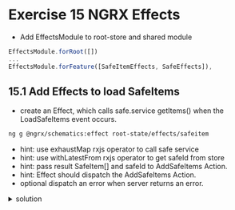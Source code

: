 # Exercise 15 NGRX Effects

- Add EffectsModule to root-store and shared module

```typescript
EffectsModule.forRoot([])
...
EffectsModule.forFeature([SafeItemEffects, SafeEffects]),
```

## 15.1 Add Effects to load SafeItems

- create an Effect, which calls safe.service getItems() when the LoadSafeItems event occurs.

```bash
ng g @ngrx/schematics:effect root-state/effects/safeitem
```

- hint: use exhaustMap rxjs operator to call safe service
- hint: use withLatestFrom rxjs operator to get safeId from store
- hint: pass result SafeItem[] and safeId to AddSafeItems Action.
- hint: Effect should dispatch the AddSafeItems Action.
- optional dispatch an error when server returns an error.

<details><summary>solution </summary>

```typescript
import { selectSafeById } from "~shared/store/safe/selectors/safe-list.selector";
import { Injectable } from "@angular/core";
import { Actions, Effect, ofType } from "@ngrx/effects";
// There are multiple options how to import actions
// import { SafeItemActionTypes, LoadSafeItems, AddSafeItems } from '../actions/safe-item.actions';
import * as fromSafeItem from "../actions/safe-item.actions";
import {
  exhaustMap,
  catchError,
  map,
  withLatestFrom,
  filter,
  delay
} from "rxjs/operators";
import { SafeService } from "~core/services";
import { SafeItem, Safe } from "~core/model";
import { of } from "rxjs";
import { Store, select } from "@ngrx/store";
import { State } from "app/root-store/state";

@Injectable()
export class SafeitemEffects {
  constructor(
    private actions$: Actions,
    private safeService: SafeService,
    private store: Store<State>
  ) {}

  @Effect()
  loadItems$ = this.actions$.pipe(
    ofType(fromSafeItem.SafeItemActionTypes.LoadSafeItems),
    filter(
      (action: fromSafeItem.LoadSafeItems) =>
        !!action.payload && !!action.payload.safeId
    ),
    exhaustMap((action: fromSafeItem.LoadSafeItems) =>
      this.safeService.getItems(action.payload.safeId)
    ),
    catchError(err => of([])),
    // get safeId from store slice router
    withLatestFrom(
      this.store.pipe(
        select(selectSafeById),
        filter((safe: Safe) => !!safe && !!safe.id),
        map(safe => safe.id)
      )
    ),
    // catchError(err => of(new ErrorActon())),
    map(
      ([items, safeId]: [SafeItem[], string]) =>
        new fromSafeItem.AddSafeItems({ safeItems: items, safeId: safeId })
    )
  );
}
```

</details>
